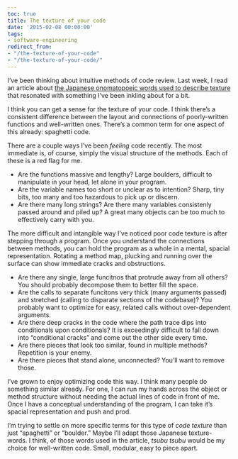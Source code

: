 ```yaml
---
toc: true
title: The texture of your code
date: '2015-02-08 00:00:00'
tags:
- software-engineering
redirect_from:
- "/the-texture-of-your-code"
- "/the-texture-of-your-code/"
---
```


I’ve been thinking about intuitive methods of code review. Last week, I read an article about [the Japanese onomatopoeic words used to describe texture](http://www.spoon-tamago.com/2015/01/16/nendo-chocolates-japanese-onomatopoeic-words-texture/) that resonated with something I’ve been inkling about for a bit.

I think you can get a sense for the texture of your code. I think there’s a consistent difference between the layout and connections of poorly-written functions and well-written ones. There’s a common term for one aspect of this already: spaghetti code.

There are a couple ways I’ve been _feeling_ code recently. The most immediate is, of course, simply the visual structure of the methods. Each of these is a red flag for me.

- Are the functions massive and lengthy? Large boulders, difficult to manipulate in your head, let alone in your program.
- Are the variable names too short or unclear as to intention? Sharp, tiny bits, too many and too hazardous to pick up or discern.
- Are there many long strings? Are there many variables consistenly passed around and piled up? A great many objects can be too much to effectively carry with you.

The more difficult and intangible way I’ve noticed poor code texture is after stepping through a program. Once you understand the connections between methods, you can hold the program as a whole in a mental, spacial representation. Rotating a method map, plucking and running over the surface can show immediate cracks and obstructions.

- Are there any single, large funcitnos that protrude away from all others? You should probably decompose them to better fill the space.
- Are the calls to separate funcitons very thick (many arguments passed) and stretched (calling to disparate sections of the codebase)? You probably want to optimize for easy, related calls without over-dependent arguments.
- Are there deep cracks in the code where the path trace dips into conditionals upon conditionals? It is exceedingly difficult to fall down into “conditional cracks” and come out the other side every time.
- Are there pieces that look too similar, found in multiple methods? Repetition is your enemy.
- Are there pieces that stand alone, unconnected? You’ll want to remove those.

I’ve grown to enjoy optimizing code this way. I think many people do something similar already. For one, I can run my hands across the object or method structure without needing the actual lines of code in front of me. Once I have a conceptual understanding of the program, I can take it’s spacial representation and push and prod.

I’m trying to settle on more specific terms for this type of _code texture_ than just “spaghetti” or “boulder.” Maybe I’ll adapt those Japanese texture-words. I think, of those words used in the article, _tsubu tsubu_ would be my choice for well-written code. Small, modular, easy to piece apart.

